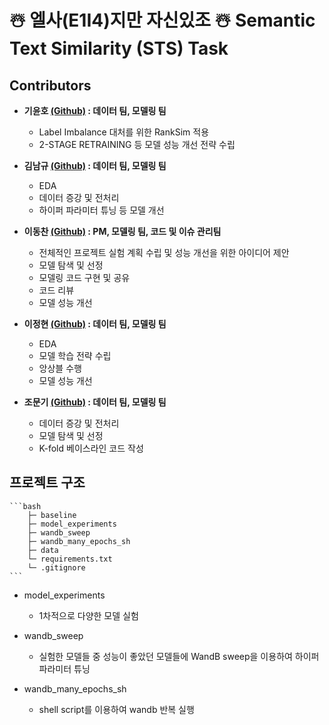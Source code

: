 # ☃️ 엘사(E1I4)지만 자신있조 ☃️ Semantic Text Similarity (STS) Task

## Contributors
- **기윤호 [(Github)](https://github.com/yhkee0404) : 데이터 팀, 모델링 팀**
    - Label Imbalance 대처를 위한 RankSim 적용
    - 2-STAGE RETRAINING 등 모델 성능 개선 전략 수립

- **김남규 [(Github)](https://github.com/manstar1201) : 데이터 팀, 모델링 팀**
    - EDA
    - 데이터 증강 및 전처리
    - 하이퍼 파라미터 튜닝 등 모델 개선

- **이동찬 [(Github)](https://github.com/DongChan-Lee) : PM, 모델링 팀, 코드 및 이슈 관리팀**
    - 전체적인 프로젝트 실험 계획 수립 및 성능 개선을 위한 아이디어 제안
    - 모델 탐색 및 선정
    - 모델링 코드 구현 및 공유
    - 코드 리뷰
    - 모델 성능 개선

- **이정현 [(Github)](https://github.com/Jlnus) : 데이터 팀, 모델링 팀**
    - EDA
    - 모델 학습 전략 수립
    - 앙상블 수행
    - 모델 성능 개선

- **조문기 [(Github)](https://github.com/siryuon) : 데이터 팀, 모델링 팀**
    - 데이터 증강 및 전처리
    - 모델 탐색 및 선정
    - K-fold 베이스라인 코드 작성


## 프로젝트 구조

    ```bash
        ├─ baseline
        ├─ model_experiments
        ├─ wandb_sweep
        ├─ wandb_many_epochs_sh
        ├─ data
        └─ requirements.txt
        └─ .gitignore
    ```

- model_experiments
    - 1차적으로 다양한 모델 실험

- wandb_sweep
    - 실험한 모델들 중 성능이 좋았던 모델들에 WandB sweep을 이용하여 하이퍼 파라미터 튜닝

- wandb_many_epochs_sh
    - shell script를 이용하여 wandb 반복 실행
